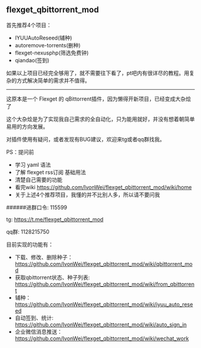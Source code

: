 ## flexget_qbittorrent_mod
首先推荐4个项目：
- IYUUAutoReseed(辅种)
- autoremove-torrents(删种)
- flexget-nexusphp(筛选免费钟)
- qiandao(签到)

如果以上项目已经完全够用了，就不需要往下看了，pt吧内有很详尽的教程。用复杂的方式解决简单的需求并不值得。

***
这原本是一个 Flexget 的 qBittorrent插件，因为懒得开新项目，已经变成大杂烩了

这个大杂烩是为了实现我自己需求的全自动化，只为能用就好，并没有想着朝简单易用的方向发展。

对插件使用有疑问，或者发现有BUG建议，欢迎来tg或者qq群找我。

PS：提问前
- 学习 yaml 语法
- 了解 flexget rss订阅 基础用法
- 清楚自己需要的功能
- 看完wiki <https://github.com/IvonWei/flexget_qbittorrent_mod/wiki/home>
- 关于上述4个推荐项目，我懂的并不比别人多，所以请不要问我

######进群口令: 115599

tg: <https://t.me/flexget_qbittorrent_mod>

qq群: 1128215750

目前实现的功能有：
- 下载、修改、删除种子：<https://github.com/IvonWei/flexget_qbittorrent_mod/wiki/qbittorrent_mod>
- 获取qbittorrent状态、种子列表: <https://github.com/IvonWei/flexget_qbittorrent_mod/wiki/from_qbittorrent>
- 辅种：<https://github.com/IvonWei/flexget_qbittorrent_mod/wiki/iyuu_auto_reseed>
- 自动签到、统计: <https://github.com/IvonWei/flexget_qbittorrent_mod/wiki/auto_sign_in>
- 企业微信消息推送：<https://github.com/IvonWei/flexget_qbittorrent_mod/wiki/wechat_work>
